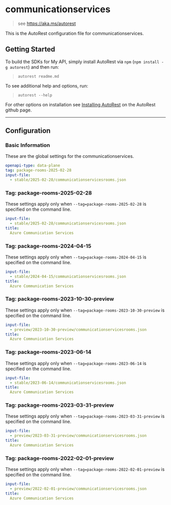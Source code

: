 # communicationservices

> see https://aka.ms/autorest

This is the AutoRest configuration file for communicationservices.

## Getting Started

To build the SDKs for My API, simply install AutoRest via `npm` (`npm install -g autorest`) and then run:

> `autorest readme.md`

To see additional help and options, run:

> `autorest --help`

For other options on installation see [Installing AutoRest](https://aka.ms/autorest/install) on the AutoRest github page.

---

## Configuration

### Basic Information

These are the global settings for the communicationservices.

``` yaml
openapi-type: data-plane
tag: package-rooms-2025-02-28
input-file:
  - stable/2025-02-28/communicationservicesrooms.json
```

### Tag: package-rooms-2025-02-28

These settings apply only when `--tag=package-rooms-2025-02-28` is specified on the command line.

```yaml $(tag) == 'package-rooms-2025-02-28'
input-file:
  - stable/2025-02-28/communicationservicesrooms.json
title:
  Azure Communication Services
```

### Tag: package-rooms-2024-04-15

These settings apply only when `--tag=package-rooms-2024-04-15` is specified on the command line.

```yaml $(tag) == 'package-rooms-2024-04-15'
input-file:
  - stable/2024-04-15/communicationservicesrooms.json
title:
  Azure Communication Services
```

### Tag: package-rooms-2023-10-30-preview

These settings apply only when `--tag=package-rooms-2023-10-30-preview` is specified on the command line.

``` yaml $(tag) == 'package-rooms-2023-10-30-preview'
input-file:
  - preview/2023-10-30-preview/communicationservicesrooms.json
title:
  Azure Communication Services
```

### Tag: package-rooms-2023-06-14

These settings apply only when `--tag=package-rooms-2023-06-14` is specified on the command line.

``` yaml $(tag) == 'package-rooms-2023-06-14'
input-file:
  - stable/2023-06-14/communicationservicesrooms.json
title:
  Azure Communication Services
```

### Tag: package-rooms-2023-03-31-preview

These settings apply only when `--tag=package-rooms-2023-03-31-preview` is specified on the command line.

``` yaml $(tag) == 'package-rooms-2023-03-31-preview'
input-file:
  - preview/2023-03-31-preview/communicationservicesrooms.json
title:
  Azure Communication Services
```

### Tag: package-rooms-2022-02-01-preview

These settings apply only when `--tag=package-rooms-2022-02-01-preview` is specified on the command line.

``` yaml $(tag) == 'package-rooms-2022-02-01-preview'
input-file:
  - preview/2022-02-01-preview/communicationservicesrooms.json
title:
  Azure Communication Services
```
